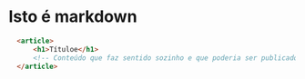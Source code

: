 # Isto é markdown


```html
  <article>
      <h1>Títuloe</h1>
      <!-- Conteúdo que faz sentido sozinho e que poderia ser publicado fora do site. -->
  </article>
```